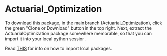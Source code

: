 # Actuarial_Optimization

To download this package, in the main branch (Actuarial_Optimization), click the green "Clone or Download" button in the top right. Next, extract the ActuarialOptimization package somewhere memorable, so that you can import it into your local python session. 

Read [THIS](https://docs.python.org/3/library/modules.html#modules) for info on how to import local packages.
